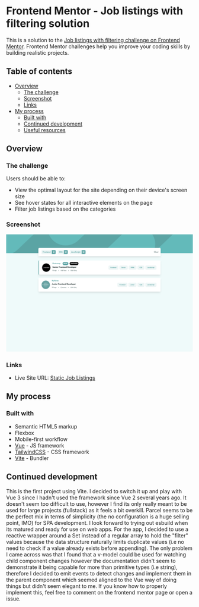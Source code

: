 # Frontend Mentor - Job listings with filtering solution

This is a solution to the [Job listings with filtering challenge on Frontend Mentor](https://www.frontendmentor.io/challenges/job-listings-with-filtering-ivstIPCt). Frontend Mentor challenges help you improve your coding skills by building realistic projects. 

## Table of contents

- [Overview](#overview)
  - [The challenge](#the-challenge)
  - [Screenshot](#screenshot)
  - [Links](#links)
- [My process](#my-process)
  - [Built with](#built-with)
  - [Continued development](#continued-development)
  - [Useful resources](#useful-resources)

## Overview

### The challenge

Users should be able to:

- View the optimal layout for the site depending on their device's screen size
- See hover states for all interactive elements on the page
- Filter job listings based on the categories

### Screenshot

![Screenshot](./screenshot.png)

### Links

- Live Site URL: [Static Job Listings](https://alexl8819.github.io/static-job-listings/)

## My process

### Built with

- Semantic HTML5 markup
- Flexbox
- Mobile-first workflow
- [Vue](https://vuejs.org/) - JS framework
- [TailwindCSS](https://tailwindcss.com/) - CSS framework
- [Vite](https://vitejs.dev/) - Bundler

## Continued development

This is the first project using Vite. I decided to switch it up and play with Vue 3 since I hadn't used the framework since Vue 2 several years ago. It doesn't seem too difficult to use, however I find its only really meant to be used for large projects (fullstack) as it feels a bit overkill. Parcel seems to be the perfect mix in terms of simplicity (the no configuration is a huge selling point, IMO) for SPA development. I look forward to trying out esbuild when its matured and ready for use on web apps. For the app, I decided to use a reactive wrapper around a Set instead of a regular array to hold the "filter" values because the data structure naturally limits duplicate values (i.e no need to check if a value already exists before appending). The only problem I came across was that I found that a v-model could be used for watching child component changes however the documentation didn't seem to demonstrate it being capable for more than primitive types (i.e string), therefore I decided to emit events to detect changes and implement them in the parent component which seemed aligned to the Vue way of doing things but didn't seem elegant to me. If you know how to properly implement this, feel free to comment on the frontend mentor page or open a issue.
